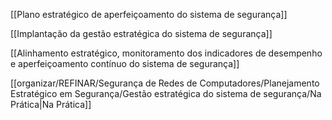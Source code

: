 [[Plano estratégico de aperfeiçoamento do sistema de segurança]]

[[Implantação da gestão estratégica do sistema de segurança]]

[[Alinhamento estratégico, monitoramento dos indicadores de desempenho e aperfeiçoamento contínuo do sistema de segurança]]

[[organizar/REFINAR/Segurança de Redes de Computadores/Planejamento Estratégico em Segurança/Gestão estratégica do sistema de segurança/Na Prática|Na Prática]]